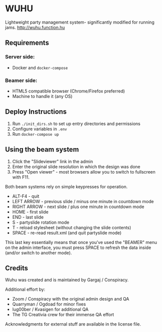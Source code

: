 # WUHU
Lightweight party management system- significantly modified for running jams.
http://wuhu.function.hu

## Requirements

### Server side:
* Docker and `docker-compose`
### Beamer side: 
* HTML5 compatible browser (Chrome/Firefox preferred)
* Machine to handle it (any OS)

## Deploy Instructions
1. Run `./init_dirs.sh` to set up entry directories and permissions
2. Configure variables in `.env`
3. Run `docker-compose up`

## Using the beam system
1. Click the "Slideviewer" link in the admin
2. Enter the original slide resolution in which the design was done
3. Press "Open viewer" - most browsers allow you to switch to fullscreen with F11.
  
Both beam systems rely on simple keypresses for operation.
  
* ALT-F4 - quit
* LEFT ARROW - previous slide / minus one minute in countdown mode
* RIGHT ARROW - next slide / plus one minute in countdown mode
* HOME - first slide
* END - last slide
* S - partyslide rotation mode
* T - reload stylesheet (without changing the slide contents) 
* SPACE - re-read result.xml (and quit partyslide mode)
    
This last key essentially means that once you've used the "BEAMER" menu on the admin interface, you must press SPACE to refresh the data inside (and/or switch to another mode).
  
## Credits
Wuhu was created and is maintained by Gargaj / Conspiracy.

Additional effort by:
* Zoom / Conspiracy with the original admin design and QA
* Quarryman / Ogdoad for minor fixes
* lug00ber / Kvasigen for additional QA
* The TG Creativia crew for their immense QA effort

Acknowledgments for external stuff are available in the license file.
